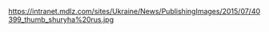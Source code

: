 https://intranet.mdlz.com/sites/Ukraine/News/PublishingImages/2015/07/40399_thumb_shuryha%20rus.jpg
